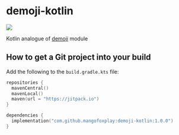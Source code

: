 # demoji-kotlin

[![](https://jitpack.io/v/mangofoxplay/demoji-kotlin.svg)](https://jitpack.io/#mangofoxplay/demoji-kotlin)

Kotlin analogue of [demoji](https://github.com/bsolomon1124/demoji) module

## How to get a Git project into your build

Add the following to the `build.gradle.kts` file:

```kotlin
repositories {
  mavenCentral()
  mavenLocal()
  maven(url = "https://jitpack.io")
}

dependencies {
  implementation("com.github.mangofoxplay:demoji-kotlin:1.0.0")
}
```
